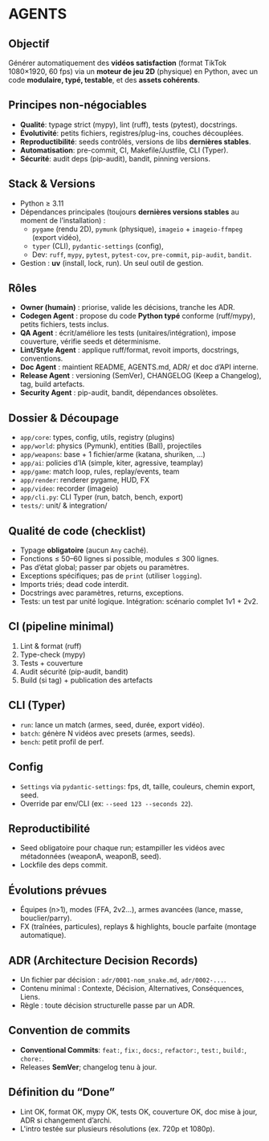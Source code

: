 # AGENTS

## Objectif

Générer automatiquement des **vidéos satisfaction** (format TikTok 1080×1920, 60 fps) via un **moteur de jeu 2D** (physique) en Python, avec un code **modulaire, typé, testable**, et des **assets cohérents**.

## Principes non-négociables

- **Qualité**: typage strict (mypy), lint (ruff), tests (pytest), docstrings.
- **Évolutivité**: petits fichiers, registres/plug-ins, couches découplées.
- **Reproductibilité**: seeds contrôlés, versions de libs **dernières stables**.
- **Automatisation**: pre-commit, CI, Makefile/Justfile, CLI (Typer).
- **Sécurité**: audit deps (pip-audit), bandit, pinning versions.

## Stack & Versions

- Python ≥ 3.11
- Dépendances principales (toujours **dernières versions stables** au moment de l’installation) :
  - `pygame` (rendu 2D), `pymunk` (physique), `imageio` + `imageio-ffmpeg` (export vidéo),
  - `typer` (CLI), `pydantic-settings` (config),
  - Dev: `ruff`, `mypy`, `pytest`, `pytest-cov`, `pre-commit`, `pip-audit`, `bandit`.
- Gestion : **uv** (install, lock, run). Un seul outil de gestion.

## Rôles

- **Owner (humain)** : priorise, valide les décisions, tranche les ADR.
- **Codegen Agent** : propose du code **Python typé** conforme (ruff/mypy), petits fichiers, tests inclus.
- **QA Agent** : écrit/améliore les tests (unitaires/intégration), impose couverture, vérifie seeds et déterminisme.
- **Lint/Style Agent** : applique ruff/format, revoit imports, docstrings, conventions.
- **Doc Agent** : maintient README, AGENTS.md, ADR/ et doc d’API interne.
- **Release Agent** : versioning (SemVer), CHANGELOG (Keep a Changelog), tag, build artefacts.
- **Security Agent** : pip-audit, bandit, dépendances obsolètes.

## Dossier & Découpage

- `app/core`: types, config, utils, registry (plugins)
- `app/world`: physics (Pymunk), entities (Ball), projectiles
- `app/weapons`: base + 1 fichier/arme (katana, shuriken, ...)
- `app/ai`: policies d’IA (simple, kiter, agressive, teamplay)
- `app/game`: match loop, rules, replay/events, team
- `app/render`: renderer pygame, HUD, FX
- `app/video`: recorder (imageio)
- `app/cli.py`: CLI Typer (run, batch, bench, export)
- `tests/`: unit/ & integration/

## Qualité de code (checklist)

- Typage **obligatoire** (aucun `Any` caché).
- Fonctions ≤ 50–60 lignes si possible, modules ≤ 300 lignes.
- Pas d’état global; passer par objets ou paramètres.
- Exceptions spécifiques; pas de `print` (utiliser `logging`).
- Imports triés; dead code interdit.
- Docstrings avec paramètres, returns, exceptions.
- Tests: un test par unité logique. Intégration: scénario complet 1v1 + 2v2.

## CI (pipeline minimal)

1. Lint & format (ruff)
2. Type-check (mypy)
3. Tests + couverture
4. Audit sécurité (pip-audit, bandit)
5. Build (si tag) + publication des artefacts

## CLI (Typer)

- `run`: lance un match (armes, seed, durée, export vidéo).
- `batch`: génère N vidéos avec presets (armes, seeds).
- `bench`: petit profil de perf.

## Config

- `Settings` via `pydantic-settings`: fps, dt, taille, couleurs, chemin export, seed.
- Override par env/CLI (ex: `--seed 123 --seconds 22`).

## Reproductibilité

- Seed obligatoire pour chaque run; estampiller les vidéos avec métadonnées (weaponA, weaponB, seed).
- Lockfile des deps commit.

## Évolutions prévues

- Équipes (n>1), modes (FFA, 2v2…), armes avancées (lance, masse, bouclier/parry).
- FX (traînées, particules), replays & highlights, boucle parfaite (montage automatique).

## ADR (Architecture Decision Records)

- Un fichier par décision : `adr/0001-nom_snake.md`, `adr/0002-...`.
- Contenu minimal : Contexte, Décision, Alternatives, Conséquences, Liens.
- Règle : toute décision structurelle passe par un ADR.

## Convention de commits

- **Conventional Commits**: `feat:`, `fix:`, `docs:`, `refactor:`, `test:`, `build:`, `chore:`.
- Releases **SemVer**; changelog tenu à jour.

## Définition du “Done”

- Lint OK, format OK, mypy OK, tests OK, couverture OK, doc mise à jour, ADR si changement d’archi.
- L'intro testée sur plusieurs résolutions (ex. 720p et 1080p).
